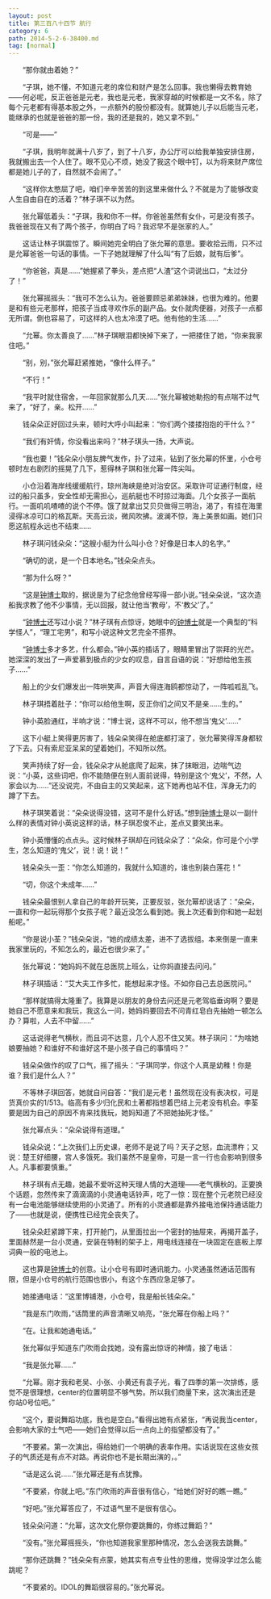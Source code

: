 ```yaml
---
layout: post
title: 第三百八十四节 航行
category: 6
path: 2014-5-2-6-38400.md
tag: [normal]
---
```


　　“那你就由着她？”

　　“子琪，她不懂，不知道元老的席位和财产是怎么回事。我也懒得去教育她——何必呢，反正爸爸是元老，我也是元老，我家穿越的时候都是一文不名，除了每个元老都有得基本股之外，一点额外的股份都没有。就算她儿子以后能当元老，能继承的也就是爸爸的那一份，我的还是我的，她又拿不到。”

　　“可是——”

　　“子琪，我明年就满十八岁了，到了十八岁，办公厅可以给我单独安排住房，我就搬出去一个人住了。眼不见心不烦，她没了我这个眼中钉，以为将来财产席位都是她儿子的了，自然就不会闹了。”

　　“这样你太憋屈了吧，咱们辛辛苦苦的到这里来做什么？不就是为了能够改变人生自由自在的活着？”林子琪不以为然。

　　张允幂低着头：“子琪，我和你不一样。你爸爸虽然有女仆，可是没有孩子。我爸爸现在又有了两个孩子，你明白了吗？我迟早不是张家的人。”

　　这话让林子琪震惊了。瞬间她完全明白了张允幂的意思。要收拾云雨，只不过是允幂爸爸一句话的事情。一下子她就理解了什么叫“有了后娘，就有后爹”。

　　“你爸爸，真是……”她握紧了拳头，差点把“人渣”这个词说出口，“太过分了！”

　　张允幂摇摇头：“我可不怎么认为。爸爸要顾忌弟弟妹妹，也很为难的。他要是和有些元老那样，把孩子当成寻欢作乐的副产品。女仆就肉便器，对孩子一点都无所谓。倒也容易了，可这样的人也太冷漠了吧。他有他的生活……”

　　“允幂。你太善良了……”林子琪眼泪都快掉下来了，一把搂住了她，“你来我家住吧。”

　　“别，别，”张允幂赶紧推她，“像什么样子。”

　　“不行！”

　　“我平时就住宿舍，一年回家就那么几天……”张允幂被她勒抱的有点喘不过气来了，“好了，亲。松开……”

　　钱朵朵正好回过头来，顿时大呼小叫起来：“你们两个搂搂抱抱的干什么？”

　　“我们有奸情，你没看出来吗？”林子琪头一扬，大声说。

　　“我也要！”钱朵朵小朋友脾气发作，扑了过来，钻到了张允幂的怀里，小仓号顿时左右剧烈的摇晃了几下，惹得林子琪和张允幂一阵尖叫。

　　小仓沿着海岸线缓缓航行，琼州海峡是绝对治安区。采取许可证通行制度，经过的船只虽多，安全性却无需担心，巡航艇也不时掠过海面。几个女孩子一面航行。一面叽叽喳喳的说个不停。饿了就拿出艾贝贝做得三明治，渴了，有挂在海里浸得冰凉可口的格瓦斯。天高云淡，微风吹拂。波澜不惊，海上美景如画。她们只愿这航程永远也不结束……

　　林子琪问钱朵朵：“这艘小艇为什么叫小仓？好像是日本人的名字。”

　　“确切的说，是一个日本地名。”钱朵朵点头。

　　“那为什么呀？”

　　“这是[钟博士][y012]取的，据说是为了纪念他曾经写得一部小说。”钱朵朵说，“这次造船我求教了他不少事情，无以回报，就让他当‘教母’，不‘教父’了。”

　　“[钟博士][y012]还写过小说？”林子琪有点惊讶，她眼中的[钟博士][y012]就是一个典型的“科学怪人”，“理工宅男”，和写小说这种文艺完全不搭界。

　　“[钟博士][y012]多才多艺，什么都会。”钟小英的插话了，眼睛里冒出了崇拜的光芒。她深深的发出了一声爱慕到极点的少女的叹息，自言自语的说：“好想给他生孩子……”

　　船上的少女们爆发出一阵哄笑声，声音大得连海鸥都惊动了，一阵呱呱乱飞。

　　林子琪捂着肚子：“你可以给他生啊，反正你们之间又不是亲……生的。”

　　钟小英脸通红，半响才说：“博士说，这样不可以，他不想当‘鬼父’……”

　　这下小艇上笑得更厉害了，钱朵朵笑得在舱底都打滚了，张允幂笑得浑身都软了下去。只有索尼亚呆呆的望着她们，不知所以然。

　　笑声持续了好一会，钱朵朵才从舱底爬了起来，抹了抹眼泪，边喘气边说：“小英，这些词吧，你不能随便在别人面前说得，特别是这个‘鬼父’，不然，人家会以为……”还没说完，不由自主的又笑起来，这下她再也站不住，浑身无力的蹲了下去。

　　林子琪笑着说：“朵朵说得没错，这可不是什么好话。”想到[钟博士][y012]是以一副什么样的表情对钟小英说这样的话，林子琪忍俊不止，差点又要笑出来。

　　钟小英懵懂的点点头。这时候林子琪却在问钱朵朵了：“朵朵，你可是个小学生，怎么知道的‘鬼父’，说！说！说！”

　　钱朵朵头一歪：“你怎么知道的，我就什么知道的，谁也别装白莲花！”

　　“切，你这个未成年……”

　　钱朵朵最恨别人拿自己的年龄开玩笑，正要反驳，张允幂却说话了：“朵朵，一直和你一起玩得那个女孩子呢？最近没怎么看到她。我上次还看到你和她一起划船呢。”

　　“你是说小荃？”钱朵朵说，“她的成绩太差，进不了选拔组。本来倒是一直来我家里玩的，不知怎么的，最近也很少来了。”

　　张允幂说：“她妈妈不就在总医院上班么，让你妈直接去问问。”

　　林子琪插话：“艾大夫工作多忙，能想起来才怪。不如你自己去总医院问。”

　　“那样就搞得太隆重了。我算是以朋友的身份去问还是元老驾临垂询啊？要是她自己不愿意来和我玩，我这么一问，她妈妈要回去不问青红皂白先抽她一顿怎么办？算啦，人去不中留……”

　　这话说得老气横秋，而且词不达意，几个人忍不住又笑。林子琪问：“为啥她娘要抽她？和谁好不和谁好这不是小孩子自己的事情吗？”

　　钱朵朵做作的叹了口气，摇了摇头：“子琪同学，你这个人真是幼稚！你是谁？我们是什么人？”

　　不等林子琪回答，她就自问自答：“我们是元老！虽然现在没有表决权，可是货真价实的1/513。临高有多少归化民和土著都指想着巴结上元老没有机会。李荃要是因为自己的原因不肯来找我玩，她妈知道了不把她抽死才怪。”

　　张允幂点头：“朵朵说得有道理。”

　　钱朵朵说：“上次我们上历史课，老师不是说了吗？天子之怒，血流漂杵；又说：楚王好细腰，宫人多饿死。我们虽然不是皇帝，可是一言一行也会影响到很多人。凡事都要慎重。”

　　林子琪有点无趣，她最不爱听这种天理人情的大道理——老气横秋的。正要换个话题，忽然传来了滴滴滴的小灵通电话铃声，吃了一惊：现在整个元老院已经没有一台电池能够继续使用的小灵通了。所有的小灵通都是靠外接电池保持通话能力了——也就是说，便携性已经完全丧失了。

　　钱朵朵赶紧蹲下来，打开舱门，从里面拉出一个密封的抽屉来，再揭开盖子，里面赫然是一台小灵通，安装在特制的架子上，用电线连接在一块固定在底板上厚词典一般的电池上。

　　这也算是[钟博士][y012]的创意。让小仓号有即时通讯能力。小灵通虽然通话范围有限，但是小仓号的航行范围也很小，有这个东西应急足够了。

　　她接通电话：“这里博铺港，小仓号，我是船长钱朵朵。”

　　“我是东门吹雨，”话筒里的声音清晰又响亮，“张允幂在你船上吗？”

　　“在。让我和她通电话。”

　　张允幂似乎知道东门吹雨会找她，没有露出惊讶的神情，接了电话：

　　“我是张允幂……”

　　“允幂。刚才我和老吴、小张、小黄还有袁子光，看了四季的第一次排练，感觉不是很理想，center的位置明显不够气势。所以我们商量下来，这次演出还是你站0号位吧。”

　　“这个，要说舞蹈功底，我也是空白。”看得出她有点紧张，“再说我当center，会影响大家的士气吧——她们会觉得以后一点向上的指望都没有了。”

　　“不要紧。第一次演出，得给她们一个明确的表率作用。实话说现在这些女孩子的气质还是有点不对路。再说你也不是长期出演的，。”

　　“话是这么说……”张允幂还是有点犹豫。

　　“不要紧，你就上吧。”东门吹雨的声音很有信心，“给她们好好的瞧一瞧。”

　　“好吧。”张允幂答应了，不过语气里不是很有信心。

　　钱朵朵问道：“允幂，这次文化祭你要跳舞的，你练过舞蹈？”

　　“没有。”张允幂摇摇头，“你也知道我家里那种情况，怎么会送我去跳舞。”

　　“那你还跳舞？”钱朵朵有点蒙，她其实有点专业性的思维，觉得没学过怎么能跳呢？

　　“不要紧的。IDOL的舞蹈很容易的。”张允幂说。

[y012]: /characters/y012 "钟利时"

